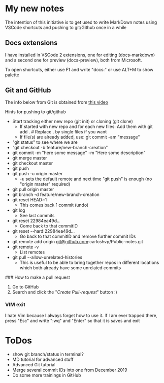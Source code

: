 # My new notes

The intention of this initiative is to get used to write MarkDown notes using VSCode shortcuts and pushing to git/Github once in a while

## Docs extensions
I have installed in VSCode 2 extensions, one for editing (docs-markdown) and a second one for preview (docs-preview), both from Microsoft.

To open shortcuts, either use F1 and write "docs:" or use ALT+M to show palette

## Git and GitHub

The info below from Git is obtained from [this video](https://youtu.be/RGOj5yH7evk)

Hints for pushing to git/github
- Start tracking either new repo (git init) or cloning (git clone)
    - If started with new repo and for each new files: Add them with git add . # Replace . by single files if you want
    - If file(s) are already added, use: git commit -am "message" 
- "git status" to see where we are
- "git checkout -b feature/new-branch-creation"
- git commit -m "here some message" -m "Here some description"
- git merge master
- git checkout master
- git push
- git push -u origin master
    - -u sets the default remote and next time "git push" is enough (no "origin master" required)
- git pull origin master
- git branch -d feature/new-branch-creation
- git reset HEAD~1
    - This comes back 1 commit (undo)
- git log
    - See last commits
- git reset 22984ea49d...
    - Come back to that commitID
- git reset --hard 22984ea49d...
    - Go back to that commitID and remove further commit IDs
- git remote add origin git@github.com:carloshvp/Public-notes.git
- git remote -v
    - List remotes
- git pull --allow-unrelated-histories
    - This is useful to be able to bring together repos in different locations which both already have some unrelated commits


### How to make a pull request

1. Go to GitHub
1. Search and click the "*Create Pull-request*" button :)

### VIM exit
I hate Vim because I always forget how to use it. If I am ever trapped there, press "Esc" and write ":wq" and "Enter" so that it is saves and exit

# ToDos
- show git branch/status in terminal?
- MD tutorial for advanced stuff
- Advanced Git tutorial
- Merge several commit IDs into one from December 2019
- Do some more trainings in GitHub